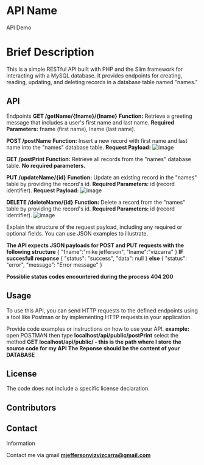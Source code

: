 # API Name
API Demo

# Brief Description
This is a simple RESTful API built with PHP and the Slim framework for interacting with a 
MySQL database. It provides endpoints for creating, reading, updating, and deleting records in a database table named "names."
 
## API
Endpoints
**GET /getName/{fname}/{lname}**
**Function:** Retrieve a greeting message that includes a user's first name and last name.
**Required Parameters:** fname (first name), lname (last name).

**POST /postName**
**Function:** Insert a new record with first name and last name into the "names" database table.
**Request Payload:** ![image](https://github.com/emm-jee/API/assets/145326653/753b7e2e-6f72-497a-b4a9-87ce7f1c917e)

**GET /postPrint**
**Function:** Retrieve all records from the "names" database table.
**No required parameters.**

**PUT /updateName/{id}**
**Function:** Update an existing record in the "names" table by providing the record's id.
**Required Parameters:** id (record identifier).
**Request Payload:** ![image](https://github.com/emm-jee/API/assets/145326653/fff4b3cd-93dc-4fe7-bfc5-cbaca11b844c)

**DELETE /deleteName/{id}**
**Function:** Delete a record from the "names" table by providing the record's id.
**Required Parameters:** id (record identifier).
![image](https://github.com/emm-jee/API/assets/145326653/14cdec0e-1fd7-472c-8958-36b20a335e46)

Explain the structure of the request payload, including any required or optional fields.
You can use JSON examples to illustrate.

**The API expects JSON payloads for POST and PUT requests with the following structure**
{
    "fname":"mike jefferson",
    "lname":"vizcarra"
}
**IF succesfull response**
{
    "status": "success",
    "data": null
}
**else**
{
    "status": "error",
    "message": "Error message"
}

**Possiblie status codes encountered during the process
404
200**

## Usage
To use this API, you can send HTTP requests to the defined endpoints using a tool like Postman or 
by implementing HTTP requests in your application.

Provide code
examples or instructions on how to use your API.
**example:**
open POSTMAN then type **localhost/api/public/postPrint** select the method **GET**
**localhost/api/public/ - this is the path where I store the source code for my API**
**The Reponse should be the content of your DATABASE**
 
## License
The code does not include a specific license declaration. 
 


## Contributors



## Contact
Information


Contact me via gmail **mjeffersonvizvizcarra@gmail.com**
